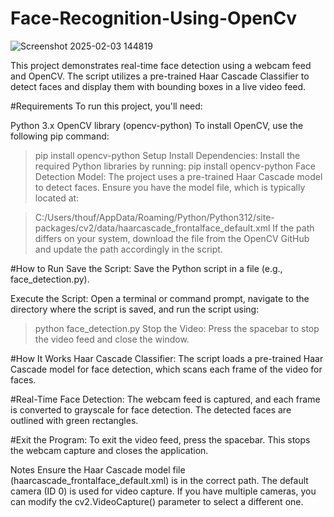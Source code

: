 # Face-Recognition-Using-OpenCv

![Screenshot 2025-02-03 144819](https://github.com/user-attachments/assets/292dd04f-08fb-4d48-afda-6845934b51c6)




This project demonstrates real-time face detection using a webcam feed and OpenCV. The script utilizes a pre-trained Haar Cascade Classifier to detect faces and display them with bounding boxes in a live video feed.

#Requirements
To run this project, you'll need:

Python 3.x
OpenCV library (opencv-python)
To install OpenCV, use the following pip command:
> pip install opencv-python
Setup
Install Dependencies:
Install the required Python libraries by running:
> pip install opencv-python
Face Detection Model:
The project uses a pre-trained Haar Cascade model to detect faces. Ensure you have the model file, which is typically located at:

> C:/Users/thouf/AppData/Roaming/Python/Python312/site-packages/cv2/data/haarcascade_frontalface_default.xml
If the path differs on your system, download the file from the OpenCV GitHub and update the path accordingly in the script.

#How to Run
Save the Script:
Save the Python script in a file (e.g., face_detection.py).

Execute the Script:
Open a terminal or command prompt, navigate to the directory where the script is saved, and run the script using:

> python face_detection.py
Stop the Video:
Press the spacebar to stop the video feed and close the window.

#How It Works
Haar Cascade Classifier:
The script loads a pre-trained Haar Cascade model for face detection, which scans each frame of the video for faces.

#Real-Time Face Detection:
The webcam feed is captured, and each frame is converted to grayscale for face detection. The detected faces are outlined with green rectangles.

#Exit the Program:
To exit the video feed, press the spacebar. This stops the webcam capture and closes the application.

Notes
Ensure the Haar Cascade model file (haarcascade_frontalface_default.xml) is in the correct path.
The default camera (ID 0) is used for video capture. If you have multiple cameras, you can modify the cv2.VideoCapture() parameter to select a different one.


